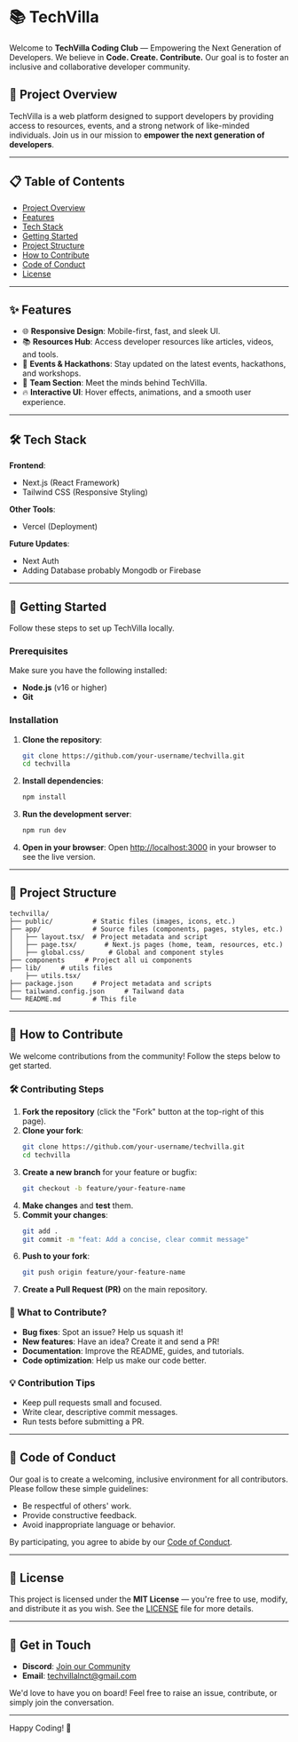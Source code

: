 # 📚 TechVilla
Welcome to **TechVilla Coding Club** — Empowering the Next Generation of Developers. We believe in **Code. Create. Contribute.** Our goal is to foster an inclusive and collaborative developer community.

## 🚀 Project Overview
TechVilla is a web platform designed to support developers by providing access to resources, events, and a strong network of like-minded individuals. Join us in our mission to **empower the next generation of developers**.

---

## 📋 Table of Contents
- [Project Overview](#-project-overview)
- [Features](#-features)
- [Tech Stack](#-tech-stack)
- [Getting Started](#-getting-started)
- [Project Structure](#-project-structure)
- [How to Contribute](#-how-to-contribute)
- [Code of Conduct](#-code-of-conduct)
- [License](#-license)

---

## ✨ Features
- 🌐 **Responsive Design**: Mobile-first, fast, and sleek UI.
- 📚 **Resources Hub**: Access developer resources like articles, videos, and tools.
- 📅 **Events & Hackathons**: Stay updated on the latest events, hackathons, and workshops.
- 👥 **Team Section**: Meet the minds behind TechVilla.
- 🔥 **Interactive UI**: Hover effects, animations, and a smooth user experience.

---

## 🛠️ Tech Stack
**Frontend**:
- Next.js (React Framework)
- Tailwind CSS (Responsive Styling)

**Other Tools**:
- Vercel (Deployment)

**Future Updates**:
- Next Auth
- Adding Database probably Mongodb or Firebase

---

## 🏁 Getting Started
Follow these steps to set up TechVilla locally.

### Prerequisites
Make sure you have the following installed:
- **Node.js** (v16 or higher)
- **Git**

### Installation
1. **Clone the repository**:
   ```bash
   git clone https://github.com/your-username/techvilla.git
   cd techvilla
   ```

2. **Install dependencies**:
   ```bash
   npm install
   ```

4. **Run the development server**:
   ```bash
   npm run dev
   ```

5. **Open in your browser**:
   Open [http://localhost:3000](http://localhost:3000) in your browser to see the live version.

---

## 📁 Project Structure
```
techvilla/
├── public/          # Static files (images, icons, etc.)
├── app/             # Source files (components, pages, styles, etc.)
│   ├── layout.tsx/  # Project metadata and script
│   ├── page.tsx/       # Next.js pages (home, team, resources, etc.)
│   ├── global.css/      # Global and component styles
├── components     # Project all ui components
├── lib/     # utils files
    ├── utils.tsx/
├── package.json     # Project metadata and scripts
├── tailwand.config.json     # Tailwand data
└── README.md        # This file
```

---

## 🤝 How to Contribute
We welcome contributions from the community! Follow the steps below to get started.

### 🛠️ Contributing Steps
1. **Fork the repository** (click the "Fork" button at the top-right of this page).
2. **Clone your fork**:
   ```bash
   git clone https://github.com/your-username/techvilla.git
   cd techvilla
   ```
3. **Create a new branch** for your feature or bugfix:
   ```bash
   git checkout -b feature/your-feature-name
   ```
4. **Make changes** and **test** them.
5. **Commit your changes**:
   ```bash
   git add .
   git commit -m "feat: Add a concise, clear commit message"
   ```
6. **Push to your fork**:
   ```bash
   git push origin feature/your-feature-name
   ```
7. **Create a Pull Request (PR)** on the main repository.

### 👀 What to Contribute?
- **Bug fixes**: Spot an issue? Help us squash it!
- **New features**: Have an idea? Create it and send a PR!
- **Documentation**: Improve the README, guides, and tutorials.
- **Code optimization**: Help us make our code better.

### 💡 Contribution Tips
- Keep pull requests small and focused.
- Write clear, descriptive commit messages.
- Run tests before submitting a PR.

---

## 🧭 Code of Conduct
Our goal is to create a welcoming, inclusive environment for all contributors. Please follow these simple guidelines:
- Be respectful of others' work.
- Provide constructive feedback.
- Avoid inappropriate language or behavior.

By participating, you agree to abide by our [Code of Conduct](CODE_OF_CONDUCT.md).

---

## 📜 License
This project is licensed under the **MIT License** — you're free to use, modify, and distribute it as you wish. See the [LICENSE](LICENSE) file for more details.

---

## 💬 Get in Touch
- **Discord**: [Join our Community](techvillalnct@gmail.com)
- **Email**: techvillalnct@gmail.com

We'd love to have you on board! Feel free to raise an issue, contribute, or simply join the conversation.

---

Happy Coding! 🚀

